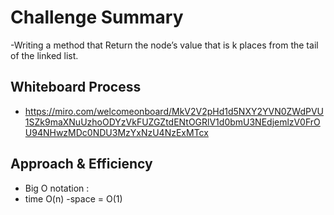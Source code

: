 # Challenge Summary
-Writing a method that Return the node’s value that is k places from the tail of the linked list.

## Whiteboard Process
- https://miro.com/welcomeonboard/MkV2V2pHd1d5NXY2YVN0ZWdPVU1SZk9maXNuUzhoODYzVkFUZGZtdENtOGRlV1d0bmU3NEdjemlzV0FrOU94NHwzMDc0NDU3MzYxNzU4NzExMTcx

## Approach & Efficiency
- Big O notation : 
- time O(n)
-space = O(1)
